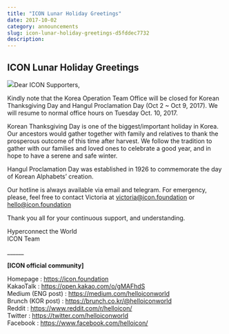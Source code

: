 ```yaml
---
title: "ICON Lunar Holiday Greetings"
date: 2017-10-02
category: announcements
slug: icon-lunar-holiday-greetings-d5fddec7732
description:
---
```


## ICON Lunar Holiday Greetings

![](https://cdn-images-1.medium.com/max/800/1*01OcfMHCr5Hjb1nr7WntZA.jpeg)Dear ICON Supporters,

Kindly note that the Korea Operation Team Office will be closed for Korean Thanksgiving Day and Hangul Proclamation Day (Oct 2 ~ Oct 9, 2017). We will resume to normal office hours on Tuesday Oct. 10, 2017.

Korean Thanksgiving Day is one of the biggest/important holiday in Korea. Our ancestors would gather together with family and relatives to thank the prosperous outcome of this time after harvest. We follow the tradition to gather with our families and loved ones to celebrate a good year, and in hope to have a serene and safe winter.

Hangul Proclamation Day was established in 1926 to commemorate the day of Korean Alphabets’ creation.

Our hotline is always available via email and telegram. For emergency, please, feel free to contact Victoria at victoria@icon.foundation or hello@icon.foundation

Thank you all for your continuous support, and understanding.

Hyperconnect the World  
ICON Team

\_\_\_\_\_\_

**[ICON official community]**

Homepage : <https://icon.foundation>  
KakaoTalk : <https://open.kakao.com/o/gMAFhdS>  
Medium (ENG post) : <https://medium.com/helloiconworld>  
Brunch (KOR post) : <https://brunch.co.kr/@helloiconworld>  
Reddit : <https://www.reddit.com/r/helloicon/>  
Twitter : <https://twitter.com/helloiconworld>  
Facebook : <https://www.facebook.com/helloicon/>

